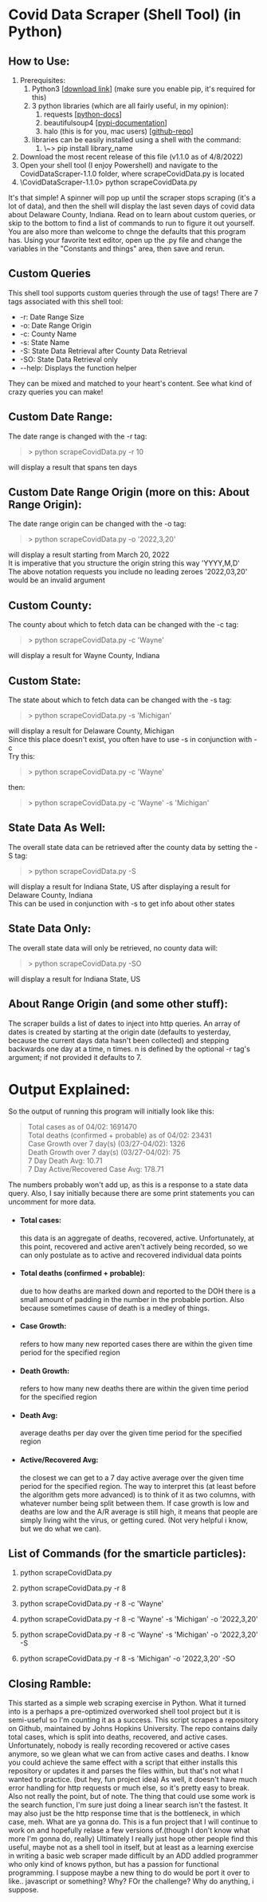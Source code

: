 # Covid Data Scraper (Shell Tool) (in Python)  
  
## How to Use:  

<ol>
    <li> Prerequisites: 
        <ol>
            <li>Python3 [<a href='https://www.python.org/downloads/'>download link</a>] (make sure you enable pip, it's required for this)</li>
            <li>3 python libraries (which are all fairly useful, in my opinion):
                <ol>
                    <li>requests [<a href='https://docs.python-requests.org/en/latest/'>python-docs</a>]</li>
                    <li>beautifulsoup4 [<a href='https://pypi.org/project/beautifulsoup4/'>pypi-documentation</a>]</li>
                    <li>halo (this is for you, mac users) [<a href='https://github.com/manrajgrover/halo'>github-repo</a>]</li>
                </ol>
            </li>
            <li>libraries can be easily installed using a shell with the command:
                <ol>
                    <li>\~> pip install library_name</li>
                </ol>
            </li>
        </ol> 
    </li>
    <li>Download the most recent release of this file (v1.1.0 as of 4/8/2022)</li>
    <li>Open your shell tool (I enjoy Powershell) and navigate to the CovidDataScraper-1.1.0 folder, where scrapeCovidData.py is located</li>
    <li>\CovidDataScraper-1.1.0> python scrapeCovidData.py</li>
</ol>  
  
It's that simple! A spinner will pop up until the scraper stops scraping (it's a lot of data), and then the shell will display the last seven days of covid data about Delaware County, Indiana. Read on to learn about custom queries, or skip to the bottom to find a list of commands to run to figure it out yourself. You are also more than welcome to chnge the defaults that this program has. Using your favorite text editor, open up the .py file and change the variables in the "Constants and things" area, then save and rerun. 
  
## Custom Queries
This shell tool supports custom queries through the use of tags! There are 7 tags associated with this shell tool:
<ul>
<li>-r: Date Range Size</li>
<li>-o: Date Range Origin</li>
<li>-c: County Name</li>
<li>-s: State Name</li>
<li>-S: State Data Retrieval after County Data Retrieval</li>
<li>-SO: State Data Retrieval only</li>
<li>--help: Displays the function helper</li>
</ul>

They can be mixed and matched to your heart's content. See what kind of crazy queries you can make!

## Custom Date Range:
The date range is changed with the -r tag:  
> \> python scrapeCovidData.py -r 10  
  
will display a result that spans ten days

## Custom Date Range Origin (more on this: About Range Origin):
The date range origin can be changed with the -o tag: 
> \> python scrapeCovidData.py -o '2022,3,20'  
  
will display a result starting from March 20, 2022  
It is imperative that you structure the origin string this way 'YYYY,M,D'  
The above notation requests you include no leading zeroes '2022,03,20' would be an invalid argument

## Custom County:
The county about which to fetch data can be changed with the -c tag: 
> \> python scrapeCovidData.py -c 'Wayne'  
  
will display a result for Wayne County, Indiana

## Custom State:
The state about which to fetch data can be changed with the -s tag: 
> \> python scrapeCovidData.py -s 'Michigan'  
  
will display a result for Delaware County, Michigan  
Since this place doesn't exist, you often have to use -s in conjunction with -c  
Try this:  
> \> python scrapeCovidData.py -c 'Wayne'  
  
then: 
> \> python scrapeCovidData.py -c 'Wayne' -s 'Michigan'

## State Data As Well:
The overall state data can be retrieved after the county data by setting the -S tag: 
> \> python scrapeCovidData.py -S  
  
will display a result for Indiana State, US after displaying a result for Delaware County, Indiana  
This can be used in conjunction with -s to get info about other states

## State Data Only:
The overall state data will only be retrieved, no county data will: 
> \> python scrapeCovidData.py -SO  
  
will display a result for Indiana State, US

## About Range Origin (and some other stuff):
The scraper builds a list of dates to inject into http queries. An array of dates is created by starting at the origin date (defaults to yesterday, because the current days data hasn't been collected) and stepping backwards one day at a time, n times. n is defined by the optional -r tag's argument; if not provided it defaults to 7. 

# Output Explained:
So the output of running this program will initially look like this:
>Total cases as of 04/02: 1691470  
>Total deaths (confirmed + probable) as of 04/02: 23431  
>Case Growth over 7 day(s) (03/27-04/02): 1326  
>Death Growth over 7 day(s) (03/27-04/02): 75  
>7 Day Death Avg: 10.71  
>7 Day Active/Recovered Case Avg: 178.71  
  
The numbers probably won't add up, as this is a response to a state data query. Also, I say initially because there are some print statements you can uncomment for more data. 
- <h4>Total cases:</h4> this data is an aggregate of deaths, recovered, active. Unfortunately, at this point, recovered and active aren't actively being recorded, so we can only postulate as to active and recovered individual data points  

- <h4>Total deaths (confirmed + probable):</h4> due to how deaths are marked down and reported to the DOH there is a small amount of padding in the number in the probable portion. Also because sometimes cause of death is a medley of things.  

- <h4>Case Growth:</h4> refers to how many new reported cases there are within the given time period for the specified region  

- <h4>Death Growth:</h4> refers to how many new deaths there are within the given time period for the specified region  

- <h4>Death Avg:</h4> average deaths per day over the given time period for the specified region  

- <h4>Active/Recovered Avg:</h4> the closest we can get to a 7 day active average over the given time period for the specified region. The way to interpret this (at least before the algorithm gets more advanced) is to think of it as two columns, with whatever number being split between them. If case growth is low and deaths are low and the A/R average is still high, it means that people are simply living wiht the virus, or getting cured. (Not very helpful i know, but we do what we can).


## List of Commands (for the smarticle particles):

1. python scrapeCovidData.py

1. python scrapeCovidData.py -r 8

1. python scrapeCovidData.py -r 8 -c 'Wayne'

1. python scrapeCovidData.py -r 8 -c 'Wayne' -s 'Michigan' -o '2022,3,20'

1. python scrapeCovidData.py -r 8 -c 'Wayne' -s 'Michigan' -o '2022,3,20' -S

1. python scrapeCovidData.py -r 8 -s 'Michigan' -o '2022,3,20' -SO

## Closing Ramble:
This started as a simple web scraping exercise in Python. What it turned into is a perhaps a pre-optimized overworked shell tool project but it is semi-useful so I'm counting it as a success.
This script scrapes a repository on Github, maintained by Johns Hopkins University. The repo contains daily total cases, which is split into deaths, recovered, and active cases. Unfortunately, nobody is really recording recovered or active cases anymore, so we glean what we can from active cases and deaths.
I know you could achieve the same effect with a script that either installs this repository or updates it and parses the files within, but that's not what I wanted to practice. (but hey, fun project idea) As well, it doesn't have much error handling for http requests or much else, so it's pretty easy to break. Also not really the point, but of note. The thing that could use some work is the search function, I'm sure just doing a linear search isn't the fastest. It may also just be the http response time that is the bottleneck, in which case, meh. What are ya gonna do. This is a fun project that I will continue to work on and hopefully relase a few versions of.(though I don't know what more I'm gonna do, really) Ultimately I really just hope other people find this useful, maybe not as a shell tool in itself, but at least as a learning exercise in writing a basic web scraper made difficult by an ADD addled programmer who only kind of knows python, but has a passion for functional programming. I suppose maybe a new thing to do would be port it over to like.. javascript or something? Why? FOr the challenge? Why do anything, i suppose. 